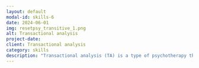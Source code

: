 ```yaml
---
layout: default
modal-id: skills-6
date: 2024-06-01
img: resetpsy_transitive_1.png
alt: Transactional analysis
project-date: 
client: Transactional analysis
category: skills
description: "Transactional analysis (TA) is a type of psychotherapy that focuses on how people interact with each other, breaking down communication patterns into three 'ego states':  Parent, Adult, and Child. It aims to help individuals understand these states and how they influence their relationships and behaviors. As a psychologist with extensive experience in TA, I've helped countless clients recognize and modify unhelpful patterns in their interactions. I'm skilled at identifying ego states in communication and helping clients develop healthier ways of relating to others. My expertise in TA enables me to guide individuals towards improved communication, greater self-awareness, and more fulfilling relationships. I'm passionate about empowering clients to break free from negative patterns and create positive change in their lives."
---
```

